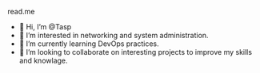 read.me
- 👋 Hi, I’m @Tasp
- 👀 I’m interested in networking and system administration.
- 🌱 I’m currently learning DevOps practices.
- 💞️ I’m looking to collaborate on interesting projects to improve my skills and knowlage.
